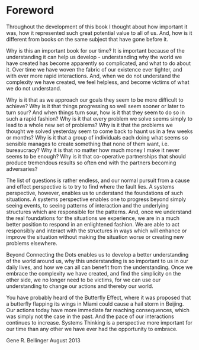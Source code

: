# Foreword #

Throughout the development of this book I thought about how important it was, how it represented such great potential value to all of us. And, how is it different from books on the same subject that have gone before it.

Why is this an important book for our time? It is important because of the understanding it can help us develop - understanding why the world we have created has become apparently so complicated, and what to do about it. Over time we have woven the fabric of our existence ever tighter, and with ever more rapid interactions. And, when we do not understand the complexity we have created, we feel helpless, and become victims of what we do not understand.

Why is it that as we approach our goals they seem to be more difficult to achieve? Why is it that things progressing so well seem sooner or later to turn sour? And when things turn sour, how is it that they seem to do so in such a rapid fashion? Why is it that every problem we solve seems simply to lead to a whole new set of problems? Why is it that the problems we thought we solved yesterday seem to come back to haunt us in a few weeks or months? Why is it that a group of individuals each doing what seems so sensible manages to create something that none of them want, i.e. bureaucracy? Why it is that no matter how much money I make it never seems to be enough? Why is it that co-operative partnerships that should produce tremendous results so often end with the partners becoming adversaries? 

The list of questions is rather endless, and our normal pursuit from a cause and effect perspective is to try to find where the fault lies. A systems perspective, however, enables us to understand the foundations of such situations. A systems perspective enables one to progress beyond simply seeing events, to seeing patterns of interaction and the underlying structures which are responsible for the patterns. And, once we understand the real foundations for the situations we experience, we are in a much better position to respond in an enlightened fashion. We are able to act responsibly and interact with the structures in ways which will enhance or improve the situation without making the situation worse or creating new problems elsewhere.

Beyond Connecting the Dots enables us to develop a better understanding of the world around us, why this understanding is so important to us in our daily lives, and how we can all can benefit from the understanding. Once we embrace the complexity we have created, and find the simplicity on the other side, we no longer need to be victims, for we can use our understanding to change our actions and thereby our world. 

You have probably heard of the Butterfly Effect, where it was proposed that a butterfly flapping its wings in Miami could cause a hail storm in Beijing. Our actions today have more immediate far reaching consequences, which was simply not the case in the past. And the pace of our interactions continues to increase. Systems Thinking is a perspective more important for our time than any other we have ever had the opportunity to embrace.  

Gene R. Bellinger 
August 2013
